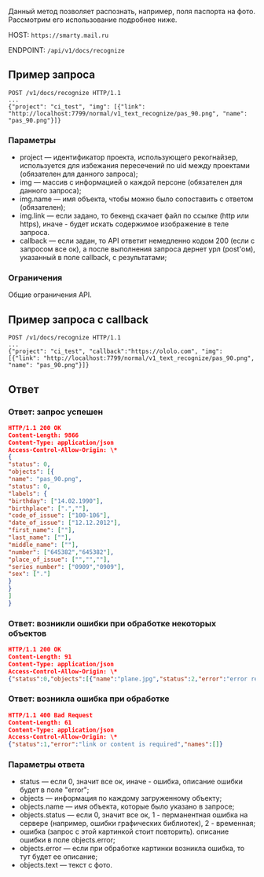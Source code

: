 Данный метод позволяет распознать, например, поля паспорта на фото. Рассмотрим его использование подробнее ниже.

HOST: `https://smarty.mail.ru`

ENDPOINT: `/api/v1/docs/recognize`

## Пример запроса

```
POST /v1/docs/recognize HTTP/1.1
...
{"project": "ci_test", "img": [{"link": "http://localhost:7799/normal/v1_text_recognize/pas_90.png", "name": "pas_90.png"}]}
```

### Параметры

- project — идентификатор проекта, использующего рекогнайзер, используется для избежания пересечений по uid между проектами (обязателен для данного запроса);
- img — массив с информацией о каждой персоне (обязателен для данного запроса);
- img.name — имя объекта, чтобы можно было сопоставить с ответом (обязателен);
- img.link — если задано, то бекенд скачает файл по ссылке (http или https), иначе - будет искать содержимое изображение в теле запроса.
- callback — если задан, то API ответит немедленно кодом 200 (если с запросом все ок), а после выполнения запроса дернет урл (post'ом), указанный в поле callback, с результатами;

### Ограничения

Общие ограничения API.

## Пример запроса с callback

```
POST /v1/docs/recognize HTTP/1.1
...
{"project": "ci_test", "callback":"https://ololo.com", "img": [{"link": "http://localhost:7799/normal/v1_text_recognize/pas_90.png", "name": "pas_90.png"}]}
```

## Ответ

### Ответ: запрос успешен

```json
HTTP/1.1 200 OK
Content-Length: 9866
Content-Type: application/json
Access-Control-Allow-Origin: \*
{
"status": 0,
"objects": [{
"name": "pas_90.png",
"status": 0,
"labels": {
"birthday": ["14.02.1990"],
"birthplace": [".",""],
"code_of_issue": ["100-106"],
"date_of_issue": ["12.12.2012"],
"first_name": [""],
"last_name": [""],
"middle_name": [""],
"number": ["645382","645382"],
"place_of_issue": ["","",""],
"series_number": ["0909","0909"],
"sex": ["."]
}
}
]
}
```

### Ответ: возникли ошибки при обработке некоторых объектов

```json
HTTP/1.1 200 OK
Content-Length: 91
Content-Type: application/json
Access-Control-Allow-Origin: \*
{"status":0,"objects":[{"name":"plane.jpg","status":2,"error":"error read image by link"}]}
```

### Ответ: возникла ошибка при обработке

```json
HTTP/1.1 400 Bad Request
Content-Length: 61
Content-Type: application/json
Access-Control-Allow-Origin: \*
{"status":1,"error":"link or content is required","names":[]}
```

### Параметры ответа

- status — если 0, значит все ок, иначе - ошибка, описание ошибки будет в поле "error";
- objects — информация по каждому загруженному объекту;
- objects.name — имя объекта, которые было указано в запросе;
- objects.status — если 0, значит все ок, 1 - перманентная ошибка на сервере (например, ошибки графических библиотек), 2 - временная;
- ошибка (запрос с этой картинкой стоит повторить). описание ошибки в поле objects.error;
- objects.error — если при обработке картинки возникла ошибка, то тут будет ее описание;
- objects.text — текст с фото.
